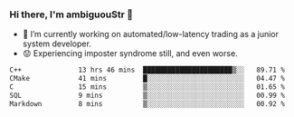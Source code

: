 ### Hi there, I'm ambiguouStr 👋

<!--
**ambiguoustexture/ambiguoustexture** is a ✨ _special_ ✨ repository because its `README.md` (this file) appears on your GitHub profile.

Here are some ideas to get you started:
-->
- 🔭 I’m currently working on automated/low-latency trading as a junior system developer.
- :worried: Experiencing imposter syndrome still, and even worse.

<!--START_SECTION:waka-->

```txt
C++              13 hrs 46 mins  ██████████████████████▒░░   89.71 %
CMake            41 mins         █░░░░░░░░░░░░░░░░░░░░░░░░   04.47 %
C                15 mins         ▒░░░░░░░░░░░░░░░░░░░░░░░░   01.65 %
SQL              9 mins          ▒░░░░░░░░░░░░░░░░░░░░░░░░   00.99 %
Markdown         8 mins          ▒░░░░░░░░░░░░░░░░░░░░░░░░   00.92 %
```

<!--END_SECTION:waka-->
